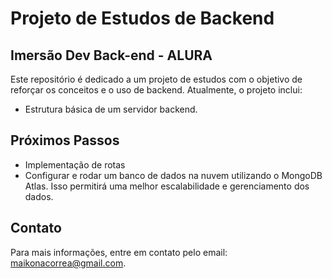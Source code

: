 # Projeto de Estudos de Backend
## Imersão Dev Back-end - ALURA
Este repositório é dedicado a um projeto de estudos com o objetivo de reforçar os conceitos e o uso de backend. Atualmente, o projeto inclui:

- Estrutura básica de um servidor backend.

## Próximos Passos
- Implementação de rotas
- Configurar e rodar um banco de dados na nuvem utilizando o MongoDB Atlas. Isso permitirá uma melhor escalabilidade e gerenciamento dos dados.


## Contato

Para mais informações, entre em contato pelo email: [maikonacorrea@gmail.com](mailto:maikonacorrea@gmail.com).

